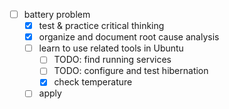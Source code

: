 - [ ] battery problem
    - [x] test & practice critical thinking
    - [x] organize and document root cause analysis
    - [ ] learn to use related tools in Ubuntu
        - [ ] TODO: find running services
        - [ ] TODO: configure and test hibernation
        - [x] check temperature
    - [ ] apply 